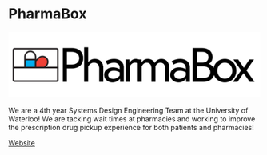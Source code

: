 # PharmaBox

![Pharma Box](./logo.png)

We are a 4th year Systems Design Engineering Team at the University of Waterloo! We are tacking wait times at pharmacies and working to improve the prescription drug pickup experience for both patients and pharmacies!

[Website](https://pharma-box.github.io/docs/)
